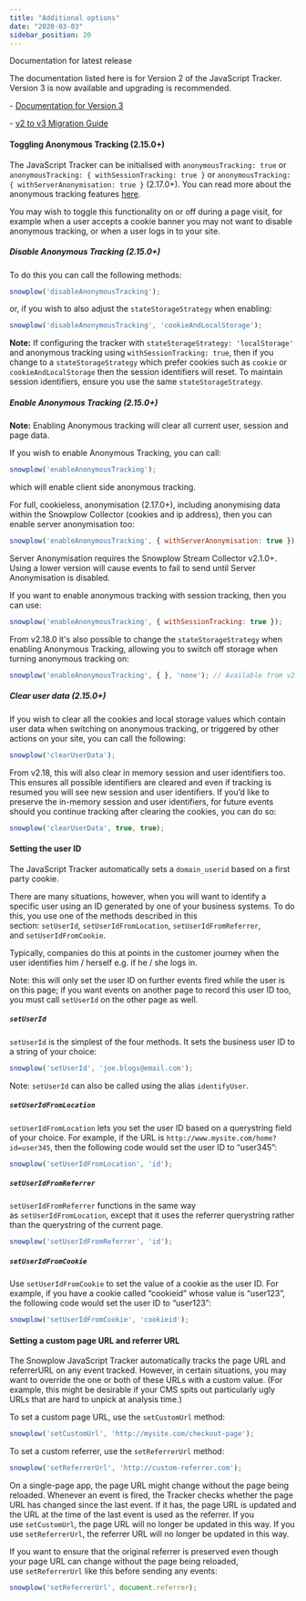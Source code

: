 ```yaml
---
title: "Additional options"
date: "2020-03-03"
sidebar_position: 20
---
```


Documentation for latest release

The documentation listed here is for Version 2 of the JavaScript Tracker. Version 3 is now available and upgrading is recommended.

\- [Documentation for Version 3](/docs/collecting-data/collecting-from-own-applications/javascript-trackers/index.md)

\- [v2 to v3 Migration Guide](/docs/collecting-data/collecting-from-own-applications/javascript-trackers/javascript-tracker/v2-to-v3-migration-guide/index.md)

#### Toggling Anonymous Tracking (2.15.0+)

The JavaScript Tracker can be initialised with `anonymousTracking: true` or `anonymousTracking: { withSessionTracking: true }` or `anonymousTracking: { withServerAnonymisation: true }` (2.17.0+). You can read more about the anonymous tracking features [here](/docs/collecting-data/collecting-from-own-applications/javascript-trackers/javascript-tracker/javascript-tracker-v2/tracker-setup/initializing-a-tracker-2/index.md#Anonymous_Tracking_2150).

You may wish to toggle this functionality on or off during a page visit, for example when a user accepts a cookie banner you may not want to disable anonymous tracking, or when a user logs in to your site.

##### Disable Anonymous Tracking (2.15.0+)

To do this you can call the following methods:

```javascript
snowplow('disableAnonymousTracking');
```

or, if you wish to also adjust the `stateStorageStrategy` when enabling:

```javascript
snowplow('disableAnonymousTracking', 'cookieAndLocalStorage');
```

**Note:** If configuring the tracker with `stateStorageStrategy: 'localStorage'` and anonymous tracking using `withSessionTracking: true`, then if you change to a `stateStorageStrategy` which prefer cookies such as `cookie` or `cookieAndLocalStorage` then the session identifiers will reset. To maintain session identifiers, ensure you use the same `stateStorageStrategy`.

##### Enable Anonymous Tracking (2.15.0+)

**Note:** Enabling Anonymous tracking will clear all current user, session and page data.

If you wish to enable Anonymous Tracking, you can call:

```javascript
snowplow('enableAnonymousTracking');
```

which will enable client side anonymous tracking.

For full, cookieless, anonymisation (2.17.0+), including anonymising data within the Snowplow Collector (cookies and ip address), then you can enable server anonymisation too:

```javascript
snowplow('enableAnonymousTracking', { withServerAnonymisation: true }); // Available from v2.17.0
```

Server Anonymisation requires the Snowplow Stream Collector v2.1.0+. Using a lower version will cause events to fail to send until Server Anonymisation is disabled.

If you want to enable anonymous tracking with session tracking, then you can use:

```javascript
snowplow('enableAnonymousTracking', { withSessionTracking: true });
```

From v2.18.0 it's also possible to change the `stateStorageStrategy` when enabling Anonymous Tracking, allowing you to switch off storage when turning anonymous tracking on:

```javascript
snowplow('enableAnonymousTracking', { }, 'none'); // Available from v2.18.0
```

##### Clear user data (2.15.0+)

If you wish to clear all the cookies and local storage values which contain user data when switching on anonymous tracking, or triggered by other actions on your site, you can call the following:

```javascript
snowplow('clearUserData');
```

From v2.18, this will also clear in memory session and user identifiers too. This ensures all possible identifiers are cleared and even if tracking is resumed you will see new session and user identifiers. If you’d like to preserve the in-memory session and user identifiers, for future events should you continue tracking after clearing the cookies, you can do so:

```javascript
snowplow('clearUserData', true, true);
```

#### Setting the user ID

The JavaScript Tracker automatically sets a `domain_userid` based on a first party cookie.

There are many situations, however, when you will want to identify a specific user using an ID generated by one of your business systems. To do this, you use one of the methods described in this section: `setUserId`, `setUserIdFromLocation`, `setUserIdFromReferrer`, and `setUserIdFromCookie`.

Typically, companies do this at points in the customer journey when the user identifies him / herself e.g. if he / she logs in.

Note: this will only set the user ID on further events fired while the user is on this page; if you want events on another page to record this user ID too, you must call `setUserId` on the other page as well.

##### `setUserId`

`setUserId` is the simplest of the four methods. It sets the business user ID to a string of your choice:

```javascript
snowplow('setUserId', 'joe.blogs@email.com');
```

Note: `setUserId` can also be called using the alias `identifyUser`.

##### `setUserIdFromLocation`

`setUserIdFromLocation` lets you set the user ID based on a querystring field of your choice. For example, if the URL is `http://www.mysite.com/home?id=user345`, then the following code would set the user ID to “user345”:

```javascript
snowplow('setUserIdFromLocation', 'id');
```

##### `setUserIdFromReferrer`

`setUserIdFromReferrer` functions in the same way as `setUserIdFromLocation`, except that it uses the referrer querystring rather than the querystring of the current page.

```javascript
snowplow('setUserIdFromReferrer', 'id');
```

##### `setUserIdFromCookie`

Use `setUserIdFromCookie` to set the value of a cookie as the user ID. For example, if you have a cookie called “cookieid” whose value is “user123”, the following code would set the user ID to “user123”:

```javascript
snowplow('setUserIdFromCookie', 'cookieid');
```

#### Setting a custom page URL and referrer URL

The Snowplow JavaScript Tracker automatically tracks the page URL and referrerURL on any event tracked. However, in certain situations, you may want to override the one or both of these URLs with a custom value. (For example, this might be desirable if your CMS spits out particularly ugly URLs that are hard to unpick at analysis time.)

To set a custom page URL, use the `setCustomUrl` method:

```javascript
snowplow('setCustomUrl', 'http://mysite.com/checkout-page');
```

To set a custom referrer, use the `setReferrerUrl` method:

```javascript
snowplow('setReferrerUrl', 'http://custom-referrer.com');
```

On a single-page app, the page URL might change without the page being reloaded. Whenever an event is fired, the Tracker checks whether the page URL has changed since the last event. If it has, the page URL is updated and the URL at the time of the last event is used as the referrer. If you use `setCustomUrl`, the page URL will no longer be updated in this way. If you use `setReferrerUrl`, the referrer URL will no longer be updated in this way.

If you want to ensure that the original referrer is preserved even though your page URL can change without the page being reloaded, use `setReferrerUrl` like this before sending any events:

```javascript
snowplow('setReferrerUrl', document.referrer);
```
